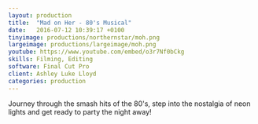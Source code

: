 ```yaml
---
layout: production
title:  "Mad on Her - 80's Musical"
date:   2016-07-12 10:39:17 +0100
tinyimage: productions/northernstar/moh.png
largeimage: productions/largeimage/moh.png
youtube: https://www.youtube.com/embed/o3r7Nf0bCkg
skills: Filming, Editing
software: Final Cut Pro
client: Ashley Luke Lloyd
categories: production
---
```

<!--The date is in american format, sorry!-->
<!--For the youtube link, copy from the videos page, an example would be 'https://www.youtube.com/embed/rT26VIe_VBQ'-->
<!-- Tinyimage must be 500 x 500 pixels, make background transparent (looks better but optional), url is from the /images directory -->
<!-- Write the description below, no character limit -->

Journey through the smash hits of the 80's, step into the nostalgia of neon lights and get ready to party the night away!